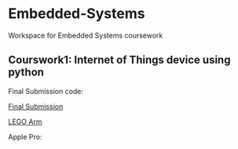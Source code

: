# Embedded-Systems
Workspace for Embedded Systems coursework

## Courswork1: Internet of Things device using python

Final Submission code:

[Final Submission](./coursework1/src/final_sub.py)

[LEGO Arm](./coursework1/src/lego_sub.py)

Apple Pro: 
